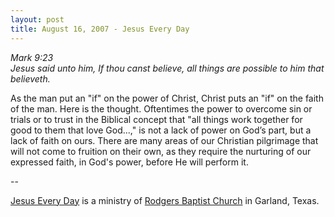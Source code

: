 ```yaml
---
layout: post
title: August 16, 2007 - Jesus Every Day
---
```


_Mark 9:23  
Jesus said unto him, If thou canst believe, all things are possible
to him that believeth._

As the man put an "if" on the power of Christ, Christ puts an "if"
on the faith of the man. Here is the thought. Oftentimes the power to
overcome sin or trials or to trust in the Biblical concept that "all
things work together for good to them that love God...," is not a
lack of power on God&rsquo;s part, but a lack of faith on ours. There
are many areas of our Christian pilgrimage that will not come to
fruition on their own, as they require the nurturing of our expressed
faith, in God's power, before He will perform it.

 --

<a href=http://jesuseveryday.net>Jesus Every Day</a> is a ministry of <a href=http://rodgersbaptist.net>Rodgers Baptist Church</a> in Garland, Texas.
